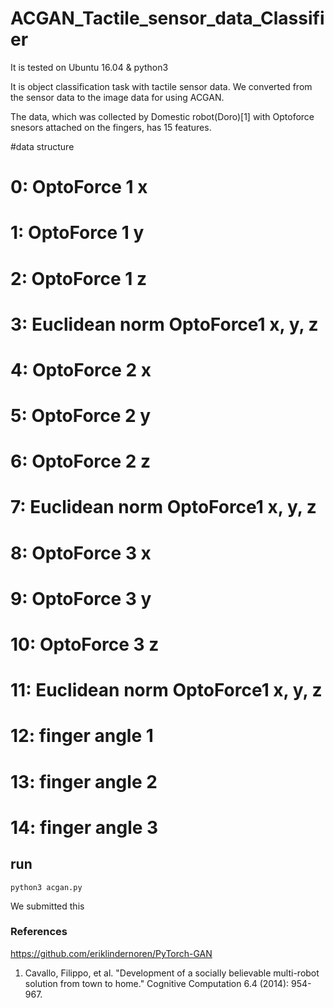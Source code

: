 # ACGAN_Tactile_sensor_data_Classifier

It is tested on Ubuntu 16.04 & python3

It is object classification task with tactile sensor data. We converted from the sensor data to the image data for using ACGAN. 

The data, which was collected by Domestic robot(Doro)[1] with Optoforce snesors attached on the fingers, has 15 features.

#data structure
# 0: OptoForce 1 x
# 1: OptoForce 1 y
# 2: OptoForce 1 z
# 3: Euclidean norm OptoForce1 x, y, z
# 4: OptoForce 2 x
# 5: OptoForce 2 y
# 6: OptoForce 2 z
# 7: Euclidean norm OptoForce1 x, y, z
# 8: OptoForce 3 x
# 9: OptoForce 3 y
# 10: OptoForce 3 z
# 11: Euclidean norm OptoForce1 x, y, z
# 12: finger angle 1
# 13: finger angle 2
# 14: finger angle 3

## run
```
python3 acgan.py
```
We submitted this 
###  References
https://github.com/eriklindernoren/PyTorch-GAN
1. Cavallo, Filippo, et al. "Development of a socially believable multi-robot solution from town to home." Cognitive Computation 6.4 (2014): 954-967.

